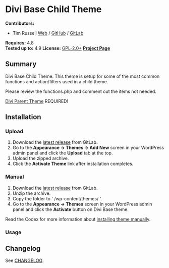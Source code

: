 # Divi Base Child Theme

__Contributors:__ 

* Tim Russell [Web](https://timrussell.com) / [GitHub](https://github.com/tdavidrussell) / [GitLab](https://gitlab.com/tdavidrussell)    

__Requires:__ 4.8   
__Tested up to:__ 4.9
__License:__ [GPL-2.0+](http://www.gnu.org/licenses/gpl-2.0.html)
__[Project Page](https://gitlab.com/tdavidrussell/divi-base)__   


## Summary
Divi Base Child Theme. This theme is setup for some of the most common functions and action/filters used in a  child theme.

Please review the functions.php and comment out the items not needed.
 
[Divi Parent Theme](https://www.elegantthemes.com/) REQUIRED!


## Installation


### Upload ###

1. Download the [latest release](https://gitlab.com/tdavidrussell/) from GitLab.
2. Go to the __Appearance &rarr; Themes &rarr; Add New__ screen in your WordPress admin panel and click the __Upload__ tab at the top.
3. Upload the zipped archive.
4. Click the __Activate Theme__ link after installation completes.

### Manual ###

1. Download the [latest release](https://gitlab.com/tdavidrussell/) from GitLab.
2. Unzip the archive.
3. Copy the folder to ' /wp-content/themes/ '.
4. Go to the __Appearance &rarr; Themes__ screen in your WordPress admin panel and click the __Activate__ button on Divi Base theme.

Read the Codex for more information about [installing theme manually](https://codex.wordpress.org/Using_Themes).

### Usage ###


## Changelog

See [CHANGELOG](changelog.md).
